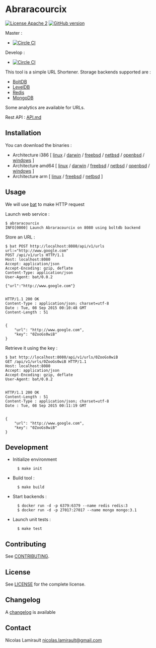 # Abraracourcix

[![License Apache 2][badge-license]](LICENSE)
[![GitHub version](https://badge.fury.io/gh/nlamirault%2Fabraracourcix.svg)](https://badge.fury.io/gh/nlamirault%2Fabraracourcix)

Master :
* [![Circle CI](https://circleci.com/gh/nlamirault/abraracourcix/tree/master.svg?style=svg)](https://circleci.com/gh/nlamirault/abraracourcix/tree/master)

Develop :
* [![Circle CI](https://circleci.com/gh/nlamirault/abraracourcix/tree/develop.svg?style=svg)](https://circleci.com/gh/nlamirault/abraracourcix/tree/develop)

This tool is a simple URL Shortener.
Storage backends supported are :

* [BoltDB][]
* [LevelDB][]
* [Redis][]
* [MongoDB][]

Some analytics are available for URLs.

Rest API : [API.md](API.md)

## Installation

You can download the binaries :

* Architecture i386 [ [linux](https://bintray.com/artifact/download/nlamirault/oss/abraracourcix-1.0.0_linux_386) / [darwin](https://bintray.com/artifact/download/nlamirault/oss/abraracourcix-1.0.0_darwin_386) / [freebsd](https://bintray.com/artifact/download/nlamirault/oss/abraracourcix-1.0.0_freebsd_386) / [netbsd](https://bintray.com/artifact/download/nlamirault/oss/abraracourcix-1.0.0_netbsd_386) / [openbsd](https://bintray.com/artifact/download/nlamirault/oss/abraracourcix-1.0.0_openbsd_386) / [windows](https://bintray.com/artifact/download/nlamirault/oss/abraracourcix-1.0.0_windows_386.exe) ]
* Architecture amd64 [ [linux](https://bintray.com/artifact/download/nlamirault/oss/abraracourcix-1.0.0_linux_amd64) / [darwin](https://bintray.com/artifact/download/nlamirault/oss/abraracourcix-1.0.0_darwin_amd64) / [freebsd](https://bintray.com/artifact/download/nlamirault/oss/abraracourcix-1.0.0_freebsd_amd64) / [netbsd](https://bintray.com/artifact/download/nlamirault/oss/abraracourcix-1.0.0_netbsd_amd64) / [openbsd](https://bintray.com/artifact/download/nlamirault/oss/abraracourcix-1.0.0_openbsd_amd64) / [windows](https://bintray.com/artifact/download/nlamirault/oss/abraracourcix-1.0.0_windows_amd64.exe) ]
* Architecture arm [ [linux](https://bintray.com/artifact/download/nlamirault/oss/abraracourcix-1.0.0_linux_arm) / [freebsd](https://bintray.com/artifact/download/nlamirault/oss/abraracourcix-1.0.0_freebsd_arm) / [netbsd](https://bintray.com/artifact/download/nlamirault/oss/abraracourcix-1.0.0_netbsd_arm) ]


## Usage

We will use [bat](https://github.com/astaxie/bat) to make HTTP request

Launch web service :

    $ abraracourcix
    INFO[0000] Launch Abraracourcix on 8080 using boltdb backend

Store an URL :

    $ bat POST http://localhost:8080/api/v1/urls url:="http://www.google.com"
    POST /api/v1/urls HTTP/1.1
    Host: localhost:8080
    Accept: application/json
    Accept-Encoding: gzip, deflate
    Content-Type: application/json
    User-Agent: bat/0.0.2

    {"url":"http://www.google.com"}


    HTTP/1.1 200 OK
    Content-Type : application/json; charset=utf-8
    Date : Tue, 08 Sep 2015 00:10:48 GMT
    Content-Length : 51


    {
        "url": "http://www.google.com",
        "key": "0ZooGs0wiB"
    }

Retrieve it using the key :

    $ bat http://localhost:8080/api/v1/urls/0ZooGs0wiB
    GET /api/v1/urls/0ZooGs0wiB HTTP/1.1
    Host: localhost:8080
    Accept: application/json
    Accept-Encoding: gzip, deflate
    User-Agent: bat/0.0.2


    HTTP/1.1 200 OK
    Content-Length : 51
    Content-Type : application/json; charset=utf-8
    Date : Tue, 08 Sep 2015 00:11:19 GMT


    {
        "url": "http://www.google.com",
        "key": "0ZooGs0wiB"
    }


## Development

* Initialize environment

        $ make init

* Build tool :

        $ make build

* Start backends :

        $ docker run -d -p 6379:6379 --name redis redis:3
        $ docker run -d -p 27017:27017 --name mongo mongo:3.1

* Launch unit tests :

        $ make test

## Contributing

See [CONTRIBUTING](CONTRIBUTING.md).


## License

See [LICENSE](LICENSE) for the complete license.


## Changelog

A [changelog](ChangeLog.md) is available


## Contact

Nicolas Lamirault <nicolas.lamirault@gmail.com>

[badge-license]: https://img.shields.io/badge/license-Apache2-green.svg?style=flat

[BoltDB]: https://github.com/boltdb/bolt
[LevelDB]: http://leveldb.org/
[Redis]: http://redis.io/
[MongoDB]: https://www.mongodb.org/
